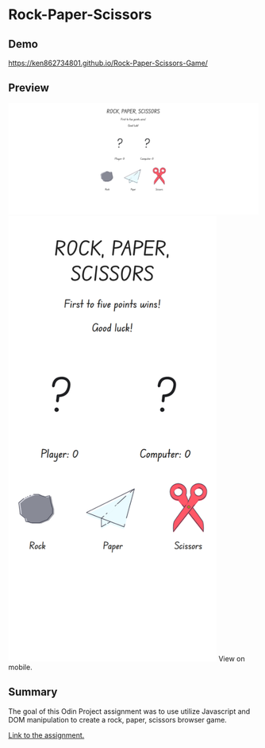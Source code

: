 # Rock-Paper-Scissors

## Demo 
https://ken862734801.github.io/Rock-Paper-Scissors-Game/

## Preview
<img src="images/Rock-Paper-Scissors-Fullscreen.png">
<img src="images/Rock-Paper-Scissors-Mobile.png" width="420" height="896">
View on mobile.

## Summary

The goal of this Odin Project assignment was to use utilize Javascript and DOM manipulation to create a rock, paper, scissors browser game.


[Link to the assignment.](https://www.theodinproject.com/lessons/foundations-revisiting-rock-paper-scissors)

